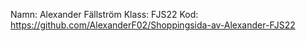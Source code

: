 Namn: Alexander Fällström 
Klass: FJS22
Kod: https://github.com/AlexanderF02/Shoppingsida-av-Alexander-FJS22
